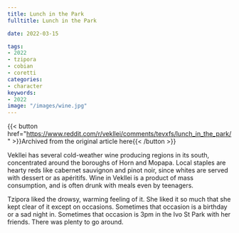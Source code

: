 ```yaml
---
title: Lunch in the Park
fulltitle: Lunch in the Park

date: 2022-03-15

tags:
- 2022
- tzipora
- cobian
- coretti
categories:
- character
keywords:
- 2022
image: "/images/wine.jpg"
---
```


{{< button href="https://www.reddit.com/r/vekllei/comments/tevxfs/lunch_in_the_park/" >}}Archived from the original article here{{< /button >}}

Vekllei has several cold-weather wine producing regions in its south, concentrated around the boroughs of Horn and Mopapa. Local staples are hearty reds like cabernet sauvignon and pinot noir, since whites are served with dessert or as apéritifs. Wine in Vekllei is a product of mass consumption, and is often drunk with meals even by teenagers. 

Tzipora liked the drowsy, warming feeling of it. She liked it so much that she kept clear of it except on occasions. Sometimes that occasion is a birthday or a sad night in. Sometimes that occasion is 3pm in the Ivo St Park with her friends. There was plenty to go around.